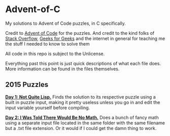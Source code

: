 # Advent-of-C
My solutions to Advent of Code puzzles, in C specifically.

Credit to [Advent of Code](https://adventofcode.com/) for the puzzles. And credit to the kind folks of [Stack Overflow,](https://stackoverflow.com/) [Geeks for Geeks](https://www.geeksforgeeks.org) and the internet in general for teaching me the stuff I needed to know to solve them

All code in this repo is subject to the Unlicense.

Everything past this point is just quick descriptions of what each file does. More information can be found in the files themselves.

## 2015 Puzzles

[**Day 1: Not Quite Lisp.**](https://adventofcode.com/2015/day/1) Finds the solution to its respective puzzle using a built in puzzle input, making it pretty useless unless you go in and edit the input variable yourself before compiling.

[**Day 2: I Was Told There Would Be No Math.**](https://adventofcode.com/2015/day/2) Does a bunch of fancy math using a separate input file located in the same folder with the same filename but a .txt file extension. Or it would if I could get the damn thing to work.